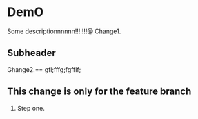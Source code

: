 # DemO

Some descriptionnnnnn!!!!!!!@
Change1.

## Subheader
Ghange2.== 
gfl;fffg;fgfflf;

## This change is only for the feature branch 

1. Step one.